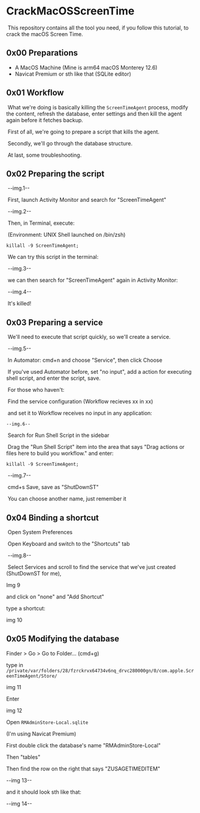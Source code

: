 # CrackMacOSScreenTime

​	This repository contains all the tool you need, if you follow this tutorial, to crack the macOS Screen Time.



## 0x00 Preparations

- A MacOS Machine (Mine is arm64 macOS Monterey 12.6)
- Navicat Premium or sth like that (SQLite editor)



## 0x01 Workflow

​	What we're doing is basically killing the `ScreenTimeAgent` process, modify the content, refresh the database, enter settings and then kill the agent again before it fetches backup.

​	First of all, we're going to prepare a script that kills the agent.

​	Secondly, we'll go through the database structure.

​	At last, some troubleshooting.

## 0x02 Preparing the script

​	--img.1--

​	First, launch Activity Monitor and search for "ScreenTimeAgent"

​	--img.2--

​	Then, in Terminal, execute:

​	(Environment: UNIX Shell launched on /bin/zsh)

```shell
killall -9 ScreenTimeAgent;
```

​	We can try this script in the terminal:

​	--img.3--

​	we can then search for "ScreenTimeAgent" again in Activity Monitor:

​	--img.4--

​	It's killed!

## 0x03 Preparing a service

​	We'll need to execute that script quickly, so we'll create a service.

​	--img.5--

​	In Automator: cmd+n and choose "Service", then click Choose

​	If you've used Automator before, set "no input", add a action for executing shell script, and enter the script, save. 

​	For those who haven't:

​	Find the service configuration (Workflow recieves xx in xx)

​	and set it to Workflow receives no input in any application:

 	--img.6--

​	Search for Run Shell Script in the sidebar

​	Drag the "Run Shell Script" item into the area that says "Drag actions or files here to build you workflow." and enter:

```shell
killall -9 ScreenTimeAgent;
```

​	--img.7--

​	cmd+s Save, save as "ShutDownST"

​	You can choose another name, just remember it

## 0x04 Binding a shortcut

​	Open System Preferences

​	Open Keyboard and switch to the "Shortcuts" tab

​	--img.8--

​	Select Services and scroll to find the service that we've just created (ShutDownST for me), 

Img 9

and click on "none" and "Add Shortcut"

type a shortcut:

img 10



## 0x05 Modifying the database

Finder > Go > Go to Folder... (cmd+g)

type in `/private/var/folders/28/fzrckrvx64734v6nq_drvc280000gn/0/com.apple.ScreenTimeAgent/Store/`

img 11

Enter

img 12

Open `RMAdminStore-Local.sqlite`

(I'm using Navicat Premium)

First double click the database's name "RMAdminStore-Local"

Then "tables"

Then find the row on the right that says "ZUSAGETIMEDITEM"

--img 13--

and it should look sth like that:

--img 14--

